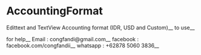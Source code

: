 # AccountingFormat
Edittext and TextView Accounting format (IDR, USD and Custom)__
to use__



















for help__ 
Email : congfandi@gmail.com__
facebook : facebook.com/congfandii__
whatsapp : +62878 5060 3836__
